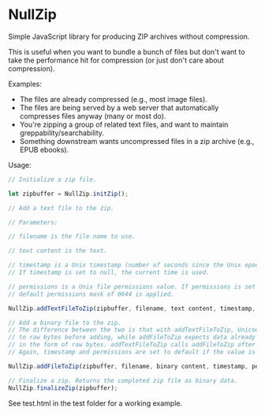# NullZip
Simple JavaScript library for producing ZIP archives without compression. 

This is useful when you want to bundle a bunch of files but don't want to take the performance hit for compression (or just don't care about compression).

Examples:

* The files are already compressed (e.g., most image files).
* The files are being served by a web server that automatically compresses files anyway (many or most do).
* You're zipping a group of related text files, and want to maintain greppability/searchability.
* Something downstream wants uncompressed files in a zip archive (e.g., EPUB ebooks).


Usage:

```JavaScript
// Initialize a zip file.

let zipbuffer = NullZip.initZip();

// Add a text file to the zip.

// Parameters:

// filename is the file name to use. 

// text content is the text. 

// timestamp is a Unix timestamp (number of seconds since the Unix epoch, January 1, 1970). 
// If timestamp is set to null, the current time is used. 

// permissions is a Unix file permissions value. If permissions is set to null, the 
// default permissions mask of 0644 is applied.

NullZip.addTextFileToZip(zipbuffer, filename, text content, timestamp, permissions);

// Add a binary file to the zip. 
// The difference between the two is that with addTextFileToZip, Unicode text is encoded 
// to raw bytes before adding, while addFileToZip expects data already
// in the form of raw bytes. addTextFileToZip calls addFileToZip after encoding the data. 
// Again, timestamp and permissions are set to default if the value is null.

NullZip.addFileToZip(zipbuffer, filename, binary content, timestamp, permissions);

// Finalize a zip. Returns the completed zip file as binary data.
NullZip.finalizeZip(zipbuffer);
```

See test.html in the test folder for a working example.
